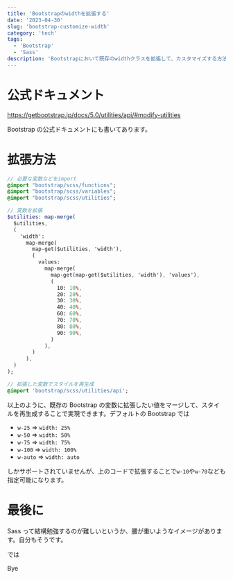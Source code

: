 ```yaml
---
title: 'Bootstrapのwidthを拡張する'
date: '2023-04-30'
slug: 'bootstrap-customize-width'
category: 'tech'
tags:
  - 'Bootstrap'
  - 'Sass'
description: 'Bootstrapにおいて既存のwidthクラスを拡張して、カスタマイズする方法について書きました。今回はwidthについてですが、heightなどでも同じです。'
---
```


# 公式ドキュメント

https://getbootstrap.jp/docs/5.0/utilities/api/#modify-utilities

Bootstrap の公式ドキュメントにも書いてあります。

# 拡張方法

```sass
// 必要な変数などをimport
@import "bootstrap/scss/functions";
@import "bootstrap/scss/variables";
@import "bootstrap/scss/utilities";

// 変数を拡張
$utilities: map-merge(
  $utilities,
  (
    'width':
      map-merge(
        map-get($utilities, 'width'),
        (
          values:
            map-merge(
              map-get(map-get($utilities, 'width'), 'values'),
              (
                10: 10%,
                20: 20%,
                30: 30%,
                40: 40%,
                60: 60%,
                70: 70%,
                80: 80%,
                90: 90%,
              )
            ),
        )
      ),
  )
);

// 拡張した変数でスタイルを再生成
@import 'bootstrap/scss/utilities/api';

```

以上のように、既存の Bootstrap の変数に拡張したい値をマージして、スタイルを再生成することで実現できます。デフォルトの Bootstrap では

- `w-25` ⇒ `width: 25%`
- `w-50` ⇒ `width: 50%`
- `w-75` ⇒ `width: 75%`
- `w-100` ⇒ `width: 100%`
- `w-auto` ⇒ `width: auto`

しかサポートされていませんが、上のコードで拡張することで`w-10`や`w-70`なども指定可能になります。

# 最後に

Sass って結構勉強するのが難しいというか、腰が重いようなイメージがあります。自分もそうです。

では

Bye
